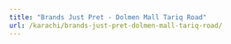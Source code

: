 ```yaml
---
title: "Brands Just Pret - Dolmen Mall Tariq Road"
url: /karachi/brands-just-pret-dolmen-mall-tariq-road/
---
```

